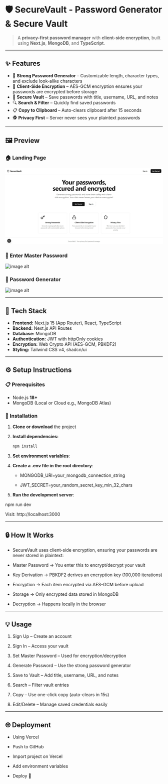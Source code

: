 # 🛡️ SecureVault - Password Generator & Secure Vault  

> A **privacy-first password manager** with **client-side encryption**, built using **Next.js**, **MongoDB**, and **TypeScript**.  

---

## ✨ Features  

- 🔐 **Strong Password Generator** – Customizable length, character types, and exclude look-alike characters  
- 🧩 **Client-Side Encryption** – AES-GCM encryption ensures your passwords are encrypted before storage  
- 💾 **Secure Vault** – Save passwords with title, username, URL, and notes  
- 🔍 **Search & Filter** – Quickly find saved passwords  
- 📋 **Copy to Clipboard** – Auto-clears clipboard after 15 seconds  
- 🕵️ **Privacy First** – Server never sees your plaintext passwords  

---

## 🖼️ Preview  

### 🏠 Landing Page  
 ![image alt](https://github.com/ishhhant/Password-Generator/blob/a5971c8906bc5d3ff5056cc8600fb325da8102c3/public/Screenshot%202025-10-05%20135615.jpg)

### 🔑 Enter Master Password  
 ![image alt]()


### 🔐 Password Generator  

 ![image alt]()

---

## 🧠 Tech Stack  

- **Frontend:** Next.js 15 (App Router), React, TypeScript  
- **Backend:** Next.js API Routes  
- **Database:** MongoDB  
- **Authentication:** JWT with httpOnly cookies  
- **Encryption:** Web Crypto API (AES-GCM, PBKDF2)  
- **Styling:** Tailwind CSS v4, shadcn/ui  

---

## ⚙️ Setup Instructions  

### 📋 Prerequisites  
- Node.js **18+**  
- MongoDB (Local or Cloud e.g., MongoDB Atlas)  

### 🚀 Installation  

1. **Clone or download** the project  
2. **Install dependencies:**  
   ```bash
   npm install
3. **Set environment variables**:

4. **Create a .env file in the root directory**:

    - MONGODB_URI=your_mongodb_connection_string
  
    - JWT_SECRET=your_random_secret_key_min_32_chars

5. **Run the development server**:

  npm run dev


  Visit: http://localhost:3000

---

## 🔒 How It Works

- SecureVault uses client-side encryption, ensuring your passwords are never stored in plaintext:

- Master Password → You enter this to encrypt/decrypt your vault

- Key Derivation → PBKDF2 derives an encryption key (100,000 iterations)

- Encryption → Each item encrypted via AES-GCM before upload

- Storage → Only encrypted data stored in MongoDB

- Decryption → Happens locally in the browser

---

## 💡 Usage

1. Sign Up – Create an account

2. Sign In – Access your vault

3. Set Master Password – Used for encryption/decryption

4. Generate Password – Use the strong password generator

5. Save to Vault – Add title, username, URL, and notes

6. Search – Filter vault entries

7. Copy – Use one-click copy (auto-clears in 15s)

8. Edit/Delete – Manage saved credentials easily

---

## 🌐 Deployment
- Using Vercel

- Push to GitHub

- Import project on Vercel

- Add environment variables

- Deploy 🚀
